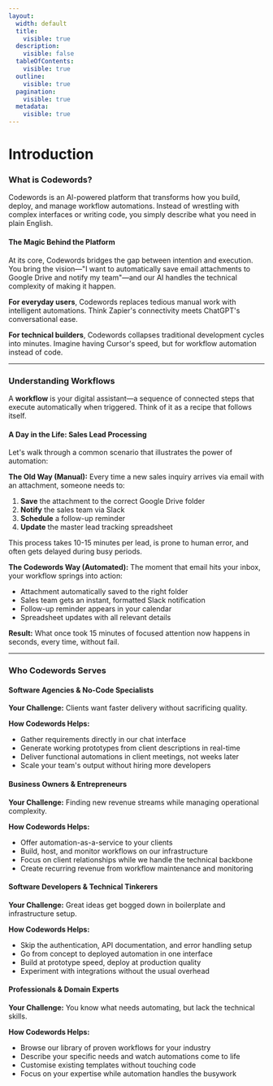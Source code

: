 ```yaml
---
layout:
  width: default
  title:
    visible: true
  description:
    visible: false
  tableOfContents:
    visible: true
  outline:
    visible: true
  pagination:
    visible: true
  metadata:
    visible: true
---
```


# Introduction

### What is Codewords?

Codewords is an AI-powered platform that transforms how you build, deploy, and manage workflow automations. Instead of wrestling with complex interfaces or writing code, you simply describe what you need in plain English.

#### The Magic Behind the Platform

At its core, Codewords bridges the gap between intention and execution. You bring the vision—"I want to automatically save email attachments to Google Drive and notify my team"—and our AI handles the technical complexity of making it happen.

**For everyday users**, Codewords replaces tedious manual work with intelligent automations. Think Zapier's connectivity meets ChatGPT's conversational ease.

**For technical builders**, Codewords collapses traditional development cycles into minutes. Imagine having Cursor's speed, but for workflow automation instead of code.

***

### Understanding Workflows

A **workflow** is your digital assistant—a sequence of connected steps that execute automatically when triggered. Think of it as a recipe that follows itself.

#### A Day in the Life: Sales Lead Processing

Let's walk through a common scenario that illustrates the power of automation:

**The Old Way (Manual):** Every time a new sales inquiry arrives via email with an attachment, someone needs to:

1. **Save** the attachment to the correct Google Drive folder
2. **Notify** the sales team via Slack
3. **Schedule** a follow-up reminder
4. **Update** the master lead tracking spreadsheet

This process takes 10-15 minutes per lead, is prone to human error, and often gets delayed during busy periods.

**The Codewords Way (Automated):** The moment that email hits your inbox, your workflow springs into action:

* &#x20;Attachment automatically saved to the right folder
* Sales team gets an instant, formatted Slack notification
* Follow-up reminder appears in your calendar
* Spreadsheet updates with all relevant details

**Result:** What once took 15 minutes of focused attention now happens in seconds, every time, without fail.

***

### Who Codewords Serves

#### Software Agencies & No-Code Specialists

**Your Challenge:** Clients want faster delivery without sacrificing quality.

**How Codewords Helps:**

* Gather requirements directly in our chat interface
* Generate working prototypes from client descriptions in real-time
* Deliver functional automations in client meetings, not weeks later
* Scale your team's output without hiring more developers

#### Business Owners & Entrepreneurs

**Your Challenge:** Finding new revenue streams while managing operational complexity.

**How Codewords Helps:**

* Offer automation-as-a-service to your clients
* Build, host, and monitor workflows on our infrastructure
* Focus on client relationships while we handle the technical backbone
* Create recurring revenue from workflow maintenance and monitoring

#### Software Developers & Technical Tinkerers

**Your Challenge:** Great ideas get bogged down in boilerplate and infrastructure setup.

**How Codewords Helps:**

* Skip the authentication, API documentation, and error handling setup
* Go from concept to deployed automation in one interface
* Build at prototype speed, deploy at production quality
* Experiment with integrations without the usual overhead

#### Professionals & Domain Experts

**Your Challenge:** You know what needs automating, but lack the technical skills.

**How Codewords Helps:**

* Browse our library of proven workflows for your industry
* Describe your specific needs and watch automations come to life
* Customise existing templates without touching code
* Focus on your expertise while automation handles the busywork
